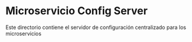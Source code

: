 # Microservicio Config Server
Este directorio contiene el servidor de configuración centralizado para los microservicios
